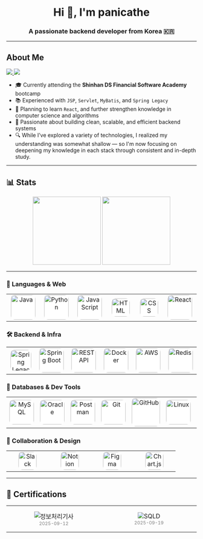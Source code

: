 <h1 align="center">Hi 👋, I'm panicathe</h1>
<h3 align="center">A passionate backend developer from Korea 🇰🇷</h3>

---

## About Me

<p align="left">
  <a href="mailto:ekdekdgkrp20@gmail.com">
    <img src="https://img.shields.io/badge/Gmail-D14836?style=flat-square&logo=gmail&logoColor=white"/>
  </a>
  <a href="https://panicathe.github.io/">
    <img src="https://img.shields.io/badge/Tech%20Blog-000000?style=flat-square&logo=github&logoColor=white"/>
  </a>
</p>

- 🎓 Currently attending the **Shinhan DS Financial Software Academy** bootcamp  
- 📚 Experienced with `JSP`, `Servlet`, `MyBatis`, and `Spring Legacy`  
- 🚀 Planning to learn `React`, and further strengthen knowledge in computer science and algorithms  
- 🌱 Passionate about building clean, scalable, and efficient backend systems
- 🔍 While I’ve explored a variety of technologies, I realized my understanding was somewhat shallow — so I'm now focusing on deepening my knowledge in each stack through consistent and in-depth study.

---

## 📊 Stats

<p align="center">
  <img height="180em" src="https://github-readme-stats.vercel.app/api?username=panicathe&show_icons=true&count_private=true&hide_border=true&bg_color=0D1117&title_color=FFD700&text_color=1E90FF&icon_color=FFD700" />
  
  <img height="180em" src="https://mazassumnida.wtf/api/v2/generate_badge?boj=ekdekdgkrp20" />
</p>

---

<!-- 🚀 Languages & Web -->
<h3>🚀 Languages & Web</h3>
<table>
  <tr>
    <td align="center" width="96">
      <img src="https://techstack-generator.vercel.app/java-icon.svg" width="65" height="65" alt="Java" style="background-color: white; border-radius: 10px;" />
    </td>
    <td align="center" width="96">
      <img src="https://techstack-generator.vercel.app/python-icon.svg" width="65" height="65" alt="Python" style="background-color: white; border-radius: 10px;" />
    </td>
    <td align="center" width="96">
      <img src="https://techstack-generator.vercel.app/js-icon.svg" width="65" height="65" alt="JavaScript" style="background-color: white; border-radius: 10px;" />
    </td>
    <td align="center" width="96">
      <img src="https://skillicons.dev/icons?i=html" width="48" height="48" alt="HTML" style="background-color: white; border-radius: 10px;" />
    </td>
    <td align="center" width="96">
      <img src="https://skillicons.dev/icons?i=css" width="48" height="48" alt="CSS" style="background-color: white; border-radius: 10px;" />
    </td>
    <td align="center" width="96">
      <img src="https://techstack-generator.vercel.app/react-icon.svg" width="65" height="65" alt="React" style="background-color: white; border-radius: 10px;" />
    </td>
  </tr>
</table>

<!-- 🛠 Backend & Infra -->
<h3>🛠 Backend & Infra</h3>
<table>
  <tr>
    <td align="center" width="96">
      <img src="https://cdn.jsdelivr.net/gh/devicons/devicon/icons/spring/spring-original.svg" width="55" height="55" alt="Spring Legacy" style="background-color: white; border-radius: 10px;" />
    </td>
    <td align="center" width="96">
      <img src="https://github.com/user-attachments/assets/64e9355d-d1f6-4fe3-9657-9e297d79e9ee" width="65" height="65" alt="Spring Boot" style="background-color: white; border-radius: 10px;" />
    </td>
    <td align="center" width="96">
      <img src="https://techstack-generator.vercel.app/restapi-icon.svg" width="65" height="65" alt="REST API" style="background-color: white; border-radius: 10px;" />
    </td>
    <td align="center" width="96">
      <img src="https://techstack-generator.vercel.app/docker-icon.svg" width="65" height="65" alt="Docker" style="background-color: white; border-radius: 10px;" />
    </td>
    <td align="center" width="96">
      <img src="https://techstack-generator.vercel.app/aws-icon.svg" width="65" height="65" alt="AWS" style="background-color: white; border-radius: 10px;" />
    </td>
    <td align="center" width="96">
      <img src="https://skillicons.dev/icons?i=redis" width="65" height="65" alt="Redis" style="background-color: white; border-radius: 10px;" />
    </td>
  </tr>
</table>

<!-- 💾 Databases & Dev Tools -->
<h3>💾 Databases & Dev Tools</h3>
<table>
  <tr>
    <td align="center" width="96">
      <img src="https://techstack-generator.vercel.app/mysql-icon.svg" width="65" height="65" alt="MySQL" style="background-color: white; border-radius: 10px;" />
    </td>
    <td align="center" width="96">
      <img src="https://cdn.jsdelivr.net/gh/devicons/devicon/icons/oracle/oracle-original.svg" width="65" height="65" alt="Oracle" style="background-color: white; border-radius: 10px;" />
    </td>
    <td align="center" width="96">
      <img src="https://skillicons.dev/icons?i=postman" width="65" height="65" alt="Postman" style="background-color: white; border-radius: 10px;" />
    </td>
    <td align="center" width="96">
      <img src="https://skillicons.dev/icons?i=git" width="65" height="65" alt="Git" style="background-color: white; border-radius: 10px;" />
    </td>
    <td align="center" width="96">
      <img src="https://techstack-generator.vercel.app/github-icon.svg" width="75" height="75" alt="GitHub" style="background-color: white; border-radius: 10px;" />
    </td>
    <td align="center" width="96">
      <img src="https://skillicons.dev/icons?i=linux" width="65" height="65" alt="Linux" style="background-color: white; border-radius: 10px;" />
    </td>
    <td align="center" width="96">
      <img src="https://techstack-generator.vercel.app/prettier-icon.svg" width="65" height="65" alt="Prettier" style="background-color: white; border-radius: 10px;" />
    </td>
  </tr>
</table>

<!-- 🤝 Collaboration & Design -->
<h3>🤝 Collaboration & Design</h3>
<table>
  <tr>
    <td align="center" width="96">
      <img src="https://cdn.jsdelivr.net/gh/simple-icons/simple-icons/icons/slack.svg" width="48" height="48" alt="Slack" style="background-color: white; border-radius: 10px;" />
    </td>
    <td align="center" width="96">
      <img src="https://cdn.jsdelivr.net/gh/simple-icons/simple-icons/icons/notion.svg" width="48" height="48" alt="Notion" style="background-color: white; border-radius: 10px;" />
    </td>
    <td align="center" width="96">
      <img src="https://skillicons.dev/icons?i=figma" width="48" height="48" alt="Figma" style="background-color: white; border-radius: 10px;" />
    </td>
    <td align="center" width="96">
      <img src="https://www.chartjs.org/media/logo-title.svg" width="48" height="48" alt="Chart.js" style="background-color: white; border-radius: 10px;" />
    </td>
  </tr>
</table>

---

## 📜 Certifications

<table>
  <tr>
    <td align="center" width="300" style="padding: 15px; border: none;">
      <img src="https://img.shields.io/badge/정보처리기사-2E8B57?style=for-the-badge&logo=google-scholar&logoColor=white" alt="정보처리기사" />
      <br />
      <span style="font-size: 12px; color: gray;">2025-09-12</span>
    </td>
    <td align="center" width="300" style="padding: 15px; border: none;">
      <img src="https://img.shields.io/badge/SQLD-003B57?style=for-the-badge&logo=databricks&logoColor=white" alt="SQLD" />
      <br />
      <span style="font-size: 12px; color: gray;">2025-09-19</span>
    </td>
  </tr>
</table>



